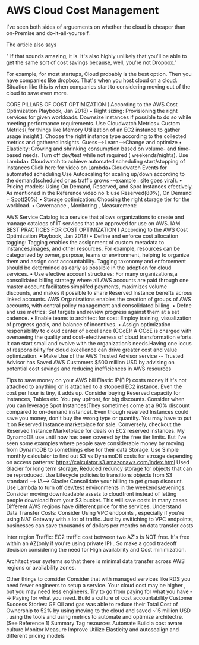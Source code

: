 # AWS Cloud Cost Management
I've seen both sides of arguements on whether the cloud is cheaper than on-Premise and do-it-all-yourself.

The article also says

" If that sounds amazing, it is. It's also highly unlikely that you'll be able to get the same sort of cost savings because, well, you're not Dropbox."

For example, for most startups, Cloud probably is the best option. Then you have companies like dropbox. That's when you host cloud on a cloud. Situation like this is when companies start to considering moving out of the cloud to save even more.

CORE PILLARS OF COST OPTIMIZATION ( According to the AWS Cost Optimization Playbook, Jan 2018)
• Right sizing: Provisioning the right services for given workloads. Downsize instances if possible to do so while meeting performance requirements. Use Cloudwatch Metrics+ Custom Metrics( for things like Memory Utilization of an EC2 instance to gather usage insight ). Choose the right instance type according to the collected metrics and gathered insights. Guess-->Learn-->Change and optimize
• Elasticity: Growing and shrinking consumption based on volume- and time-based needs. Turn off dev/test while not required ( weekends/nights). Use Lambda+ Cloudwatch to achieve automated scheduling start/stopping of instances Click here for video on Lambda+Cloudwatch Events for automated scheduling
Use Autoscaling for scaling up/down according to the demand(scheduled or as traffic grows --example : site goes viral).
• Pricing models: Using On Demand, Reserved, and Spot Instances efectively. As mentioned in the Reference video no 1: use Reserved(80%), On Demand + Spot(20%)
• Storage optimization: Choosing the right storage tier for the workload.
• Governance , Monitoring , Measurement:

AWS Service Catalog is a service that allows organizations to create and manage catalogs of IT services that are approved for use on AWS.
IAM
BEST PRACTICES FOR COST OPTIMIZATION ( According to the AWS Cost Optimization Playbook, Jan 2018)
• Define and enforce cost allocation tagging: Tagging enables the assignment of custom metadata to instances,images, and other resources. For example, resources can be categorized by owner, purpose, teams or environment, helping to organize them and assign cost accountability. Tagging taxonomy and enforcement should be determined as early as possible in the adoption for cloud services.
• Use efective account structures: For many organizations,a consolidated billing strategy where all AWS accounts are paid through one master account facilitates simplifed payments, maximizes volume discounts, and makes it possible to share Reserved Instance benefts across linked accounts. AWS Organizations enables the creation of groups of AWS accounts, with central policy management and consolidated billing.
• Defne and use metrics: Set targets and review progress against them at a set cadence.
• Enable teams to architect for cost: Employ training, visualization of progress goals, and balance of incentives.
• Assign optimization responsibility to cloud center of excellence (CCoE): A CCoE is charged with overseeing the quality and cost-efectiveness of cloud transformation eforts. It can start small and evolve with the organization’s needs.Having one locus of responsibility for cloud excellence can drive greater cost and value optimization. • Make Use of the AWS Trusted Advisor service -- Trusted Advisor has Saved AWS Customers $500 million USD by advising on potential cost savings and reducing inefficiences in AWS resources


Tips to save money on your AWS bill
Elastic IP(EIP) costs money if it's not attached to anything or is attached to a stopped EC2 instance. Even the cost per hour is tiny, it adds up.
Consider buying Reserved capacity for Instances, Tables etc. You pay upfront, for big discounts.
Consider when you can leverage Spot Instances(They sometimes come at a 90% discount compared to on-demand instance).
Even though reserved Instances could save you money, don't buy the wrong type or quantity. You may have to put it on Reserved Instance marketplace for sale.
Conversely, checkout the Reserved Instance Marketplace for deals on EC2 reserved instances.
My DynamoDB use until now has been covered by the free tier limits. But I've seen some examples where people save considerable money by moving from DynamoDB to somethings else for their data Storage. Use Simple monthly calculator to find out S3 vs DynamoDB costs for stroage depending on access patterns: https://calculator.s3.amazonaws.com/index.html
Used Glacier for long term storage, Reduced reduncy storage for objects that can be reproduced.
Use Lifecycle policies to transitions objects from S3 standard --> IA--> Glacier
Consolidate your billing to get group discount.
Use Lambda to turn off dev/test environments in the weekends/evenings.
Consider moving downloadable assets to cloudfront instead of letting people download from your S3 bucket. This will save costs in many cases.
Different AWS regions have different price for the services.
Understand Data Transfer Costs:
Consider Using VPC endpoints , especially if you're using NAT Gateway with a lot of traffic. Just by switiching to VPC endpoints, businesses can save thousands of dollars per months on data transfer costs

Inter region Traffic: EC2 traffic cost between two AZ's is NOT free. It's free within an AZ(only if you're using private IP) . So make a good tradeoff decision considering the need for High availability and Cost minimization.

Architect your systems so that there is minimal data transfer across AWS regions or availability zones.



Other things to consider
Consider that with managed services like RDS you need fewer engineers to setup a service. Your cloud cost may be higher , but you may need less engineers.
Try to go from paying for what you have --> Paying for what you need.
Build a culture of cost accountability
Customer Success Stories:
GE Oil and gas was able to reduce their Total Cost of Ownership to 52% by using moving to the cloud and saved ~15 million USD , using the tools and using metrics to automate and optimize architectre. (See Reference 1)
Summary
Tag resources
Automate
Build a cost aware culture
Monitor
Measure
Improve
Utilize Elasticity and autoscalign and different pricing models
